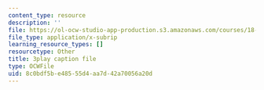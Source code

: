 ```yaml
---
content_type: resource
description: ''
file: https://ol-ocw-studio-app-production.s3.amazonaws.com/courses/18-06sc-linear-algebra-fall-2011/8c0bdf5be48555d4aa7d42a70056a20d_h9aDgvW59TU.vtt
file_type: application/x-subrip
learning_resource_types: []
resourcetype: Other
title: 3play caption file
type: OCWFile
uid: 8c0bdf5b-e485-55d4-aa7d-42a70056a20d
---
```

